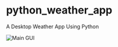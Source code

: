 # python_weather_app
A Desktop Weather App Using Python


![Main GUI](https://github.com/Hagtronics/python_weather_app/commit/56afb2271f62a369eb63c81eaa04154377533255.PNG)
